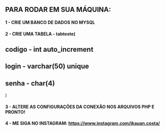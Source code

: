 ## PARA RODAR EM SUA MÁQUINA:

#### 1 - CRIE UM BANCO DE DADOS NO MYSQL
#### 2 - CRIE UMA TABELA - tabteste(
##  codigo - int auto_increment
##  login - varchar(50) unique
##  senha - char(4)
)
#### 3 - ALTERE AS CONFIGURAÇÕES DA CONEXÃO NOS ARQUIVOS PHP E PRONTO!
#### 4 - ME SIGA NO INSTAGRAM: https://www.instagram.com/ikauan.costa/

